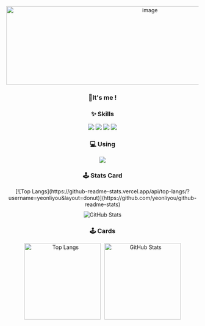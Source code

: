 <!-- 프로필 배너 -->
<p align="center">
  <img width="737" height="206" alt="image" src="https://github.com/user-attachments/assets/e381c0fa-37e2-4397-8e90-d690c97328f3" />
</p>

<!-- 소개 문구 -->
<h3 align="center">👋It's me !</h1>

<!-- Skills 섹션 -->
<h3 align="center">✨ Skills</h3>
<p align="center">
  <img src="https://img.shields.io/badge/Python-3776AB?style=for-the-badge&logo=python&logoColor=white"/>
  <img src="https://img.shields.io/badge/R-276DC3?style=for-the-badge&logo=r&logoColor=white"/>
  <img src="https://img.shields.io/badge/MySQL-005C84?style=for-the-badge&logo=mysql&logoColor=white"/>
  <img src="https://img.shields.io/badge/Neo4j-018bff?style=for-the-badge&logo=neo4j&logoColor=white"/>
</p>

<!-- Using 섹션 -->
<h3 align="center">💻 Using</h3>
<p align="center">
  <img src="https://img.shields.io/badge/mac%20os-000000?style=for-the-badge&logo=apple&logoColor=white"/>
</p>

<h3 align="center">🕹️ Stats Card</h3>

<p align="center">
  <div align="center" style="display: flex; justify-content: center; gap: 10px; flex-wrap: wrap;">
    [![Top Langs](https://github-readme-stats.vercel.app/api/top-langs/?username=yeonliyou&layout=donut)](https://github.com/yeonliyou/github-readme-stats)
    <img src="https://github-readme-stats.vercel.app/api?username=yeonliyou&show_icons=true&theme=aura" alt="GitHub Stats"/>
  </div>
</p>

<h3 align="center">🕹️ Cards</h3>

<div align="center" style="display: flex; justify-content: center; gap: 10px; flex-wrap: wrap;">
  <a href="https://github.com/yeonliyou/github-readme-stats">
    <img src="https://github-readme-stats.vercel.app/api/top-langs/?username=yeonliyou&layout=donut&theme=aurora" alt="Top Langs" style="height: 200px;"/>
  </a>
  <img src="https://github-readme-stats.vercel.app/api?username=yeonliyou&show_icons=true&theme=aura" alt="GitHub Stats" style="height: 200px;"/>
</div>
